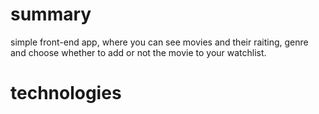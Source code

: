# summary
simple front-end app, where you can see movies and their raiting, genre and choose whether to add or not the movie to your watchlist.

# technologies
